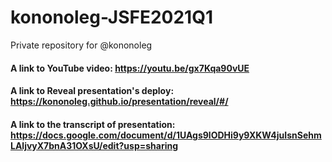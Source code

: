 # kononoleg-JSFE2021Q1
Private repository for @kononoleg
#### A link to YouTube video: https://youtu.be/gx7Kqa90vUE
#### A link to  Reveal presentation's deploy: https://kononoleg.github.io/presentation/reveal/#/
#### A link to the transcript of  presentation: https://docs.google.com/document/d/1UAgs9lODHi9y9XKW4juIsnSehmLAljvyX7bnA31OXsU/edit?usp=sharing
